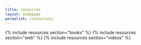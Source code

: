 ```yaml
---
title: resources
layout: widepage
permalink: /resources/
---
```


{% include resources section="books" %}
{% include resources section="web" %}
{% include resources section="videos" %}